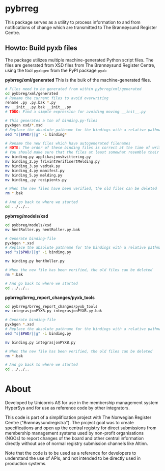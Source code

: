 # pybrreg

This package serves as a utility to process information to and from notifications of change which are transmitted to The  Brønnøysund Register Centre.

## Howto: Build pyxb files
The package utilizes multiple machine-generated Python script files. The files are generated from XSD files from The 
Brønnøysund Register Centre, using the tool `pyxbgen` from the PyPI package `pyxb`

**pybrreg/xml/generated**
This is the bulk of the machine-generated files.

``` bash
# Files need to be generated from within pybrreg/xml/generated
cd pybbreg/xml/generated
# Rename the current files to avoid overwriting
rename .py .py.bak *.py
mv __init__.py.bak __init__.py
# TODO: Find a simple expression for avoiding moving __init__.py

# This generates a ton of binding.py-files
pyxbgen xsd/*.xsd
# Replace the absolute pathname for the bindings with a relative pathname
sed "s|$PWD/||g" -i binding*

# Rename the new files which have autogenerated filenames
# NOTE: The order of these binding files is correct at the time of writing but might change in the future
# You should make sure that the files at least somewhat resemble their backup counterparts before calling it a day
mv binding.py applikasjonskvittering.py
mv binding_2.py frivintVerifisertMelding.py
mv binding_3.py vedtak.py
mv binding_4.py manifest.py
mv binding_5.py melding.py
mv binding_.py recipients.py

# When the new files have been verified, the old files can be deleted
rm *.bak

# And go back to where we started
cd ../../..
```

**pybrreg/models/xsd**
``` bash
cd pybbreg/models/xsd
mv hentRoller.py hentRoller.py.bak

# Generate binding-file
pyxbgen *.xsd
# Replace the absolute pathname for the bindings with a relative pathname
sed "s|$PWD/||g" -i binding.py

mv binding.py hentRoller.py

# When the new file has been verified, the old files can be deleted
rm *.bak

# And go back to where we started
cd ../../..
```

**pybrreg/brreg_report_changes/pyxb_tools**
``` bash
cd pybrreg/brreg_report_changes/pyxb_tools
mv integrasjonPYXB.py integrasjonPYXB.py.bak

# Generate binding-file
pyxbgen *.xsd
# Replace the absolute pathname for the bindings with a relative pathname
sed "s|$PWD/||g" -i binding.py

mv binding.py integrasjonPYXB.py

# When the new file has been verified, the old files can be deleted
rm *.bak

# And go back to where we started
cd ../../..
```

# About
Developed by Unicornis AS for use in the membership management system HyperSys and for use as reference code by other integrators.

This code is part of a simplification project with The Norwegian Register Centre ("Brønnøysundregistra"). The project goal was to create specifications and open up the central registry for direct submissions from membership management systems used by non-profit organisations (NGOs) to report changes of the board and other central information directly without use of normal registry submission channels like Altinn.

Note that the code is to be used as a reference for developers to understand the use of APIs, and not intended to be directly used in production systems.

